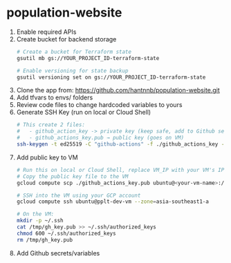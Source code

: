 # population-website

1. Enable required APIs
2. Create bucket for backend storage
    ```bash
    # Create a bucket for Terraform state
    gsutil mb gs://YOUR_PROJECT_ID-terraform-state
    
    # Enable versioning for state backup
    gsutil versioning set on gs://YOUR_PROJECT_ID-terraform-state
    ``` 
3. Clone the app from: https://github.com/hantnnb/population-website.git
4. Add tfvars to envs/<env-name> folders
5. Review code files to change hardcoded variables to yours
6. Generate SSH Key (run on local or Cloud Shell)
    ```bash
    # This create 2 files: 
    #   - github_action_key -> private key (keep safe, add to Github secret)
    #   - github_actions_key.pub → public key (goes on VM)
    ssh-keygen -t ed25519 -C "github-actions" -f ./github_actions_key -N ""
    ``` 
7. Add public key to VM
    ```bash
    # Run this on local or Cloud Shell, replace VM_IP with your VM's IP
    # Copy the public key file to the VM
    gcloud compute scp ./github_actions_key.pub ubuntu@<your-vm-name>:/tmp/gh_key.pub --zone=<your-zone>

    # SSH into the VM using your GCP account
    gcloud compute ssh ubuntu@pplt-dev-vm --zone=asia-southeast1-a

    # On the VM:
    mkdir -p ~/.ssh
    cat /tmp/gh_key.pub >> ~/.ssh/authorized_keys
    chmod 600 ~/.ssh/authorized_keys
    rm /tmp/gh_key.pub
    ```    
8. Add Github secrets/variables
